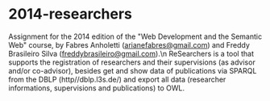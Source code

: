 2014-researchers
================

Assignment for the 2014 edition of the "Web Development and the Semantic Web" course, by Fabres Anholetti (arianefabres@gmail.com) and Freddy Brasileiro Silva (freddybrasileiro@gmail.com).\n
ReSearchers is a tool that supports the registration of researchers and their supervisions (as advisor and/or co-advisor), besides get and show data of publications via SPARQL from the DBLP (http//dblp.l3s.de/) and export all data (researcher informations, supervisions and publications) to OWL.
